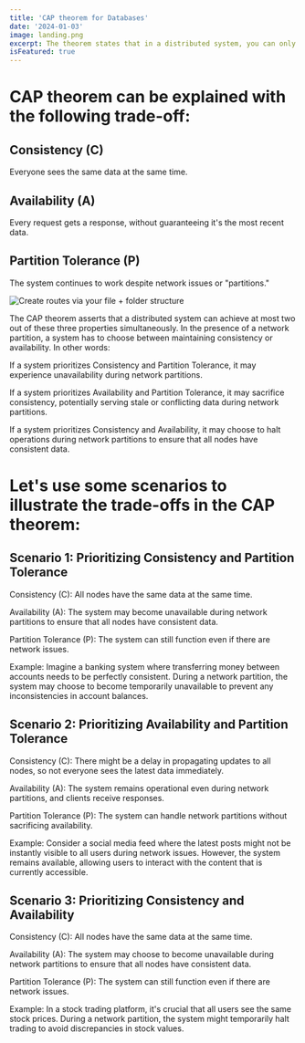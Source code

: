 ```yaml
---
title: 'CAP theorem for Databases'
date: '2024-01-03'
image: landing.png
excerpt: The theorem states that in a distributed system, you can only achieve two out of the three Consistency, Availability, and Partition Tolerance. You have to make a choice based on the requirements of your system. If the network is unstable (partition-tolerant), and you need to choose between consistency and availability during such times.
isFeatured: true
---
```


# CAP theorem can be explained with the following trade-off:

## Consistency (C) 
Everyone sees the same data at the same time.

## Availability (A)
Every request gets a response, without guaranteeing it's the most recent data.

## Partition Tolerance (P)
The system continues to work despite network issues or "partitions."

![Create routes via your file + folder structure](cap.png)

The CAP theorem asserts that a distributed system can achieve at most two out of these three properties simultaneously. In the presence of a network partition, a system has to choose between maintaining consistency or availability. In other words:

If a system prioritizes Consistency and Partition Tolerance, it may experience unavailability during network partitions.

If a system prioritizes Availability and Partition Tolerance, it may sacrifice consistency, potentially serving stale or conflicting data during network partitions.

If a system prioritizes Consistency and Availability, it may choose to halt operations during network partitions to ensure that all nodes have consistent data.

# Let's use some scenarios to illustrate the trade-offs in the CAP theorem:

## Scenario 1: Prioritizing Consistency and Partition Tolerance

Consistency (C): All nodes have the same data at the same time.

Availability (A): The system may become unavailable during network partitions to ensure that all nodes have consistent data.

Partition Tolerance (P): The system can still function even if there are network issues.

Example: Imagine a banking system where transferring money between accounts needs to be perfectly consistent. During a network partition, the system may choose to become temporarily unavailable to prevent any inconsistencies in account balances.

## Scenario 2: Prioritizing Availability and Partition Tolerance

Consistency (C): There might be a delay in propagating updates to all nodes, so not everyone sees the latest data immediately.

Availability (A): The system remains operational even during network partitions, and clients receive responses.

Partition Tolerance (P): The system can handle network partitions without sacrificing availability.

Example: Consider a social media feed where the latest posts might not be instantly visible to all users during network issues. However, the system remains available, allowing users to interact with the content that is currently accessible.

## Scenario 3: Prioritizing Consistency and Availability

Consistency (C): All nodes have the same data at the same time.

Availability (A): The system may choose to become unavailable during network partitions to ensure that all nodes have consistent data.

Partition Tolerance (P): The system can still function even if there are network issues.

Example: In a stock trading platform, it's crucial that all users see the same stock prices. During a network partition, the system might temporarily halt trading to avoid discrepancies in stock values.


